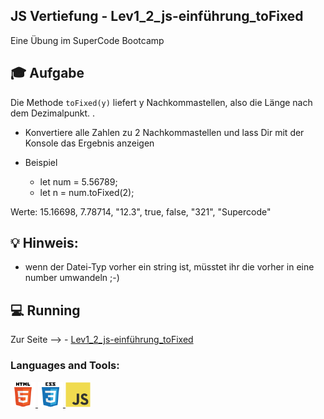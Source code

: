 ## JS Vertiefung - Lev1_2_js-einführung_toFixed

Eine Übung im SuperCode Bootcamp

## 🎓 Aufgabe

Die Methode `toFixed(y)` liefert y Nachkommastellen, also die Länge nach dem Dezimalpunkt.
.

- Konvertiere alle Zahlen zu 2 Nachkommastellen und lass Dir mit der Konsole das Ergebnis anzeigen

- Beispiel
  - let num = 5.56789;
  - let n = num.toFixed(2);

Werte:
15.16698, 7.78714, "12.3", true, false, "321", "Supercode"

## 💡 Hinweis:

- wenn der Datei-Typ vorher ein string ist, müsstet ihr die vorher in eine number umwandeln ;-)

## 💻 Running

Zur Seite —> - [Lev1_2_js-einführung_toFixed](https://mukkez.github.io/Bootcamp/tasks/Day_47/Lev1_2_js-einführung_toFixed/)

<p align="left">
</p>

<h3 align="left">Languages and Tools:</h3>
<p align="left"> <a href="https://www.w3schools.com/html/" target="_blank" rel="noreferrer"> <img src="https://raw.githubusercontent.com/devicons/devicon/master/icons/html5/html5-original-wordmark.svg" alt="html5" width="40" height="40"/> </a>
<a href="https://www.w3schools.com/css/" target="_blank" rel="noreferrer"> <img src="https://raw.githubusercontent.com/devicons/devicon/master/icons/css3/css3-original-wordmark.svg" alt="css3" width="40" height="40"/> </a> 
<a href="https://www.w3schools.com/css/" target="_blank" rel="noreferrer"> <img src="https://raw.githubusercontent.com/devicons/devicon/master/icons/javascript/javascript-original.svg" alt="css3" width="40" height="40"/> </a> </p>
